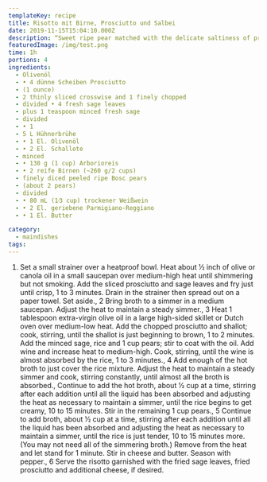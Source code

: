 ```yaml
---
templateKey: recipe
title: Risotto mit Birne, Prosciutto und Salbei
date: 2019-11-15T15:04:10.000Z
description: “Sweet ripe pear matched with the delicate saltiness of prosciutto defines this creamy risotto that goes well with any roast meat or poultry. Pungent, crispy fried sage leaves give a special finishing touch to this dish.”
featuredImage: /img/test.png
time: 1h
portions: 4
ingredients:
  - Olivenöl
  - • 4 dünne Scheiben Prosciutto
  - (1 ounce)
  - 2 thinly sliced crosswise and 1 finely chopped
  - divided • 4 fresh sage leaves
  - plus 1 teaspoon minced fresh sage
  - divided
  - • 1
  - 5 L Hühnerbrühe
  - • 1 El. Olivenöl
  - • 2 El. Schallote
  - minced
  - • 130 g (1 cup) Arborioreis
  - • 2 reife Birnen (~260 g/2 cups)
  - finely diced peeled ripe Bosc pears
  - (about 2 pears)
  - divided
  - • 80 mL (1⁄3 cup) trockener Weißwein
  - • 2 El. geriebene Parmigiano-Reggiano
  - • 1 El. Butter

category:
  - maindishes
tags:
---
```


1. Set a small strainer over a heatproof bowl. Heat about 1⁄2 inch of olive or canola oil in a small saucepan over medium-high heat until shimmering but not smoking. Add the sliced prosciutto and sage leaves and fry just until crisp, 1 to 3 minutes. Drain in the strainer then spread out on a paper towel. Set aside., 2 Bring broth to a simmer in a medium saucepan. Adjust the heat to maintain a steady simmer., 3 Heat 1 tablespoon extra-virgin olive oil in a large high-sided skillet or Dutch oven over medium-low heat. Add the chopped prosciutto and shallot; cook, stirring, until the shallot is just beginning to brown, 1 to 2 minutes. Add the minced sage, rice and 1 cup pears; stir to coat with the oil. Add wine and increase heat to medium-high. Cook, stirring, until the wine is almost absorbed by the rice, 1 to 3 minutes., 4 Add enough of the hot broth to just cover the rice mixture. Adjust the heat to maintain a steady simmer and cook, stirring constantly, until almost all the broth is absorbed., Continue to add the hot broth, about 1⁄2 cup at a time, stirring after each addition until all the liquid has been absorbed and adjusting the heat as necessary to maintain a simmer, until the rice begins to get creamy, 10 to 15 minutes. Stir in the remaining 1 cup pears., 5 Continue to add broth, about 1⁄2 cup at a time, stirring after each addition until all the liquid has been absorbed and adjusting the heat as necessary to maintain a simmer, until the rice is just tender, 10 to 15 minutes more. (You may not need all of the simmering broth.) Remove from the heat and let stand for 1 minute. Stir in cheese and butter. Season with pepper., 6 Serve the risotto garnished with the fried sage leaves, fried prosciutto and additional cheese, if desired.
